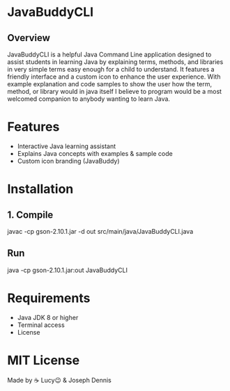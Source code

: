 # JavaBuddyCLI
## Overview
JavaBuddyCLI is a helpful Java Command Line application designed to assist students in learning Java by explaining terms, methods, and libraries in very simple terms easy enough for a child to understand. It features a friendly interface and a custom icon to enhance the user experience. With example explanation and code samples to show the user how the term, method, or library would in java itself I believe to program would be a most welcomed companion to anybody wanting to learn Java.

# Features
- Interactive Java learning assistant
- Explains Java concepts with examples & sample code
- Custom icon branding (JavaBuddy)

# Installation

## 1. Compile
javac -cp gson-2.10.1.jar -d out src/main/java/JavaBuddyCLI.java

## Run
java -cp gson-2.10.1.jar:out JavaBuddyCLI

# Requirements
- Java JDK 8 or higher
- Terminal access
- License

# MIT License

Made by ☕ Lucy😉 & Joseph Dennis